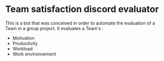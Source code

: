 # Team satisfaction discord evaluator
This is a bot that was conceived in order to automate the evaluation of a Team in a group project. 
It evaluates a Team's : 
- Motivation
- Productivity
- Workload
- Work environnement


